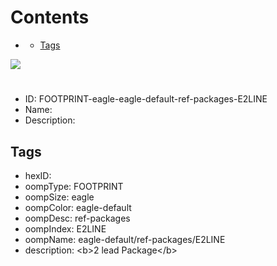 



Contents
========

* [](#)
	* [Tags](#tags)
  
![][im]
# 

- ID: FOOTPRINT-eagle-eagle-default-ref-packages-E2LINE
- Name: 
- Description: 

## Tags

- hexID: 
- oompType: FOOTPRINT
- oompSize: eagle
- oompColor: eagle-default
- oompDesc: ref-packages
- oompIndex: E2LINE
- oompName: eagle-default/ref-packages/E2LINE
- description: &lt;b&gt;2 lead Package&lt;/b&gt;



[im]: image.png
